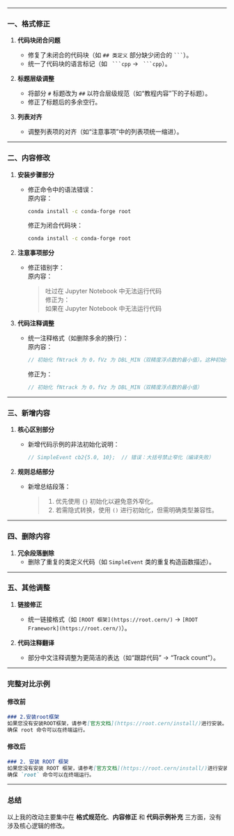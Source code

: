 <!--by 苏国权-->
---

### 一、格式修正
1. **代码块闭合问题**  
   - 修复了未闭合的代码块（如 `## 类定义` 部分缺少闭合的 ` ``` `）。
   - 统一了代码块的语言标记（如 ` ```cpp` → ` ```cpp`）。

2. **标题层级调整**  
   - 将部分 `#` 标题改为 `##` 以符合层级规范（如“教程内容”下的子标题）。
   - 修正了标题后的多余空行。

3. **列表对齐**  
   - 调整列表项的对齐（如“注意事项”中的列表项统一缩进）。

---

### 二、内容修改
1. **安装步骤部分**  
   - 修正命令中的语法错误：  
     原内容：
     ```bash
     conda install -c conda-forge root
     ```  
     修正为闭合代码块：
     ```bash
     conda install -c conda-forge root
     ```

2. **注意事项部分**  
   - 修正错别字：  
     原内容：  
     > 吐过在 Jupyter Notebook 中无法运行代码  
     修正为：  
     > 如果在 Jupyter Notebook 中无法运行代码

3. **代码注释调整**  
   - 统一注释格式（如删除多余的换行）：  
     原内容：
     ```cpp
     // 初始化 fNtrack 为 0，fVz 为 DBL_MIN（双精度浮点数的最小值）。这种初始化方式在对象未提供明确初始化参数时使用。
     ```  
     修正为：
     ```cpp
     // 初始化 fNtrack 为 0，fVz 为 DBL_MIN（双精度浮点数的最小值）
     ```

---

### 三、新增内容
1. **核心区别部分**  
   - 新增代码示例的非法初始化说明：  
     ```cpp
     // SimpleEvent cb2{5.0, 10};  // 错误：大括号禁止窄化（编译失败）
     ```

2. **规则总结部分**  
   - 新增总结段落：  
     > 1. 优先使用 `{}` 初始化以避免意外窄化。  
     > 2. 若需隐式转换，使用 `()` 进行初始化，但需明确类型兼容性。

---

### 四、删除内容
1. **冗余段落删除**  
   - 删除了重复的类定义代码（如 `SimpleEvent` 类的重复构造函数描述）。

---

### 五、其他调整
1. **链接修正**  
   - 统一链接格式（如 `[ROOT 框架](https://root.cern/)` → `[ROOT Framework](https://root.cern/)`）。

2. **代码注释翻译**  
   - 部分中文注释调整为更简洁的表达（如“跟踪代码” → “Track count”）。

---

### 完整对比示例
#### 修改前
```markdown
### 2.安装root框架
如果您没有安装ROOT框架，请参考[官方文档](https://root.cern/install/)进行安装。
确保 root 命令可以在终端运行。
```

#### 修改后
```markdown
### 2. 安装 ROOT 框架
如果您没有安装 ROOT 框架，请参考[官方文档](https://root.cern/install/)进行安装。  
确保 `root` 命令可以在终端运行。
```

---

### 总结
以上我的改动主要集中在 **格式规范化**、**内容修正** 和 **代码示例补充** 三方面，没有涉及核心逻辑的修改。

<!--by 苏国权-->